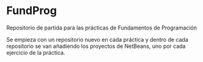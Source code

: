 # FundProg
Repositorio de partida para las prácticas de Fundamentos de Programación

Se empieza con un repositorio nuevo en cada práctica y dentro de cada repositorio se van añadiendo los proyectos de NetBeans, uno por cada ejercicio de la práctica.
